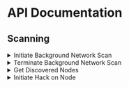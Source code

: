 # API Documentation

## Scanning

<details>
<summary>Initiate Background Network Scan</summary>

Initiate a background network scan to probe for vulnerabilities. This scan runs asynchronously, mapping potential nodes for hacking.

**Endpoint:** `POST /api/scan/initiate`

**Authorization:** Bearer token required

**Headers:**

```
Authorization: Bearer <your-access-token>
```

**Request Body:**  
_None_

**Success Response (202):**

```json
{
  "message": "Network scan initiated."
}
```

**Error Responses:**

**401 Unauthorized** – Missing or invalid token:

```json
{
  "error": "Invalid Token."
}
```

</details>

<details>
<summary>Terminate Background Network Scan</summary>

Terminate the active background network scan for the authenticated user.

**Endpoint:** `POST /api/scan/terminate`

**Authorization:** Bearer token required

**Headers:**

```
Authorization: Bearer <your-access-token>
```

**Request Body:**  
_None_

**Success Response (202):**

```json
{
  "message": "Network scan terminated."
}
```

**Error Responses:**

**401 Unauthorized** – Missing or invalid token:

```json
{
  "error": "Invalid Token."
}
```

</details>

<details>
<summary>Get Discovered Nodes</summary>

Retrieve a list of nodes discovered network scans.

**Endpoint:** `GET /api/scan/nodes`

**Authorization:** Bearer token required

**Headers:**

```
Authorization: Bearer <your-access-token>
```

**Request Body:**  
_None_

**Success Response (200):**

```json
{
  "nodes": [
    {
      "id": "426df7fd-e5ce-455c-99bb-48e60279825e",
      "userId": "e5dfc6c7-e257-4563-bf1a-e069be274db4",
      "createdAt": "2025-08-11T17:23:00.040Z",
      "updatedAt": "2025-08-11T17:23:00.040Z",
      "name": "security_contractor"
    },
    {
      "id": "ab028223-ad58-4ac4-bfc7-e01c7197c8b6",
      "userId": "e5dfc6c7-e257-4563-bf1a-e069be274db4",
      "createdAt": "2025-08-11T17:23:30.034Z",
      "updatedAt": "2025-08-11T17:23:30.034Z",
      "name": "private_research_lab"
    }
    // ...more nodes
  ]
}
```

**Error Responses:**

**401 Unauthorized** – Missing or invalid token:

```json
{
  "error": "Invalid Token."
}
```

</details>

<details>
<summary>Initiate Hack on Node</summary>

Deploy hacking protocols to breach a vulnerable node you've previously scanned.

**Endpoint:** `POST /api/hack/:nodeName`

**Authorization:** Bearer token required

**Headers:**

```
Authorization: Bearer <your-access-token>
```

**Path Parameters:**

- `nodeName` (string, required) – The name of the node you want to hack (must be discovered via scanning).

**Request Body:**  
_None_

**Success Response (202):**

```json
{
  "id": "0e72e884-5896-4cd9-b0ec-d83fe7a14d9b",
  "userId": "e5dfc6c7-e257-4563-bf1a-e069be274db4",
  "createdAt": "2025-08-11T19:04:31.976Z",
  "updatedAt": "2025-08-11T19:04:31.976Z",
  "completesAt": "2025-08-11T23:04:41.975Z",
  "status": "In Progress",
  "target": "security_contractor"
}
```

**Error Responses:**

**401 Unauthorized** – Missing or invalid token:

```json
{
  "error": "Invalid Token."
}
```

**404 Not Found** – Node not discovered by user:

```json
{
  "error": "Node must be scanned first."
}
```

</details>
